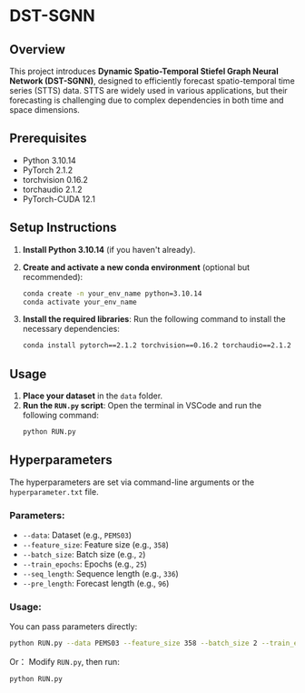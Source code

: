 # DST-SGNN

## Overview

This project introduces **Dynamic Spatio-Temporal Stiefel Graph Neural Network (DST-SGNN)**, designed to efficiently forecast spatio-temporal time series (STTS) data. STTS are widely used in various applications, but their forecasting is challenging due to complex dependencies in both time and space dimensions.


## Prerequisites
- Python 3.10.14
- PyTorch 2.1.2
- torchvision 0.16.2
- torchaudio 2.1.2
- PyTorch-CUDA 12.1

## Setup Instructions

1. **Install Python 3.10.14** (if you haven't already).
2. **Create and activate a new conda environment** (optional but recommended):
    ```bash
    conda create -n your_env_name python=3.10.14
    conda activate your_env_name
    ```

3. **Install the required libraries**:
    Run the following command to install the necessary dependencies:
    ```bash
    conda install pytorch==2.1.2 torchvision==0.16.2 torchaudio==2.1.2 pytorch-cuda=12.1 -c pytorch -c nvidia
    ```


## Usage

1. **Place your dataset** in the `data` folder.
2. **Run the `RUN.py` script**:
    Open the terminal in VSCode and run the following command:
    ```bash
    python RUN.py
    ```

## Hyperparameters

The hyperparameters are set via command-line arguments or the `hyperparameter.txt` file.

### Parameters:
- `--data`: Dataset (e.g., `PEMS03`)
- `--feature_size`: Feature size (e.g., `358`)
- `--batch_size`: Batch size (e.g., `2`)
- `--train_epochs`: Epochs (e.g., `25`)
- `--seq_length`: Sequence length (e.g., `336`)
- `--pre_length`: Forecast length (e.g., `96`)

### Usage:
You can pass parameters directly:
```bash
python RUN.py --data PEMS03 --feature_size 358 --batch_size 2 --train_epochs 25 --seq_length 336 --pre_length 96
```
Or：
Modify `RUN.py`, then run:
```bash
python RUN.py

